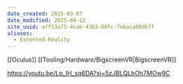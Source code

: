 ```yaml
---
date_created: 2025-03-07
date_modified: 2025-04-12
site_uuid: aff53a75-4cab-43b3-80fc-7ebaca08db7f
aliases:
  - Extented-Reality
---
```


[[Oculus]]
[[Tooling/Hardware/BigscreenVR|BigscreenVR]]

https://youtu.be/Lp_lH_sq6DA?si=5zJBLQLbOh7MOw9C